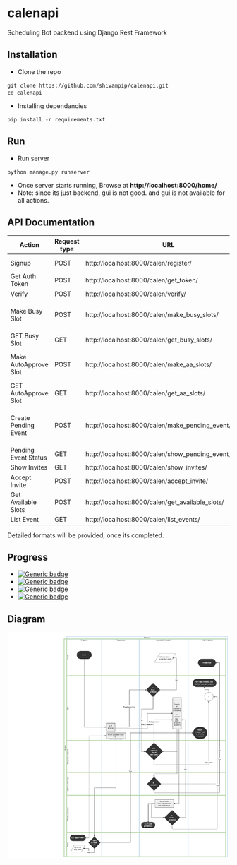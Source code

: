# calenapi
Scheduling Bot backend using Django Rest Framework


## Installation

* Clone the repo
```
git clone https://github.com/shivampip/calenapi.git
cd calenapi
```

* Installing dependancies
```
pip install -r requirements.txt
```

## Run

* Run server
```
python manage.py runserver
```

* Once server starts running, Browse at **http://localhost:8000/home/**
* Note: since its just backend, gui is not good. and gui is not available for all actions.


## API Documentation

| Action  | Request type |  URL  |  arguments  | response | Authentication |
| ------------- | ------------- | ------------- | ------------- | ------------- | ------------- |
| Signup  | POST  | http://localhost:8000/calen/register/  |  username, password  | json  | False |
| Get Auth Token  | POST  | http://localhost:8000/calen/get_token/  |  username, password  | json  | False |
| Verify  | POST  | http://localhost:8000/calen/verify/  |  None  | json  | True |
| Make Busy Slot  | POST  | http://localhost:8000/calen/make_busy_slots/  |  title, week_day, start_time, end_time  | json  | True |
| GET Busy Slot  | GET  | http://localhost:8000/calen/get_busy_slots/  |  None  | json  | True |
| Make AutoApprove Slot  | POST  | http://localhost:8000/calen/make_aa_slots/  |  title, week_day, start_time, end_time  | json  | True |
| GET AutoApprove Slot  | GET  | http://localhost:8000/calen/get_aa_slots/  |  None  | json  | True |
| Create Pending Event  | POST  | http://localhost:8000/calen/make_pending_event/  |  title, date_start, date_end, members, include_author  | json  | True |
| Pending Event Status  | GET  | http://localhost:8000/calen/show_pending_event_status/  |  None  | json  | True |
| Show Invites  | GET  | http://localhost:8000/calen/show_invites/  |  None  | json  | True |
| Accept Invite  | POST  | http://localhost:8000/calen/accept_invite/  |  id  | json  | True |
| Get Available Slots  | POST  | http://localhost:8000/calen/get_available_slots/  |  start_date, end_date, duration  | json  | True |
| List Event  | GET  | http://localhost:8000/calen/list_events/  |  None  | json  | True |

Detailed formats will be provided, once its completed.

## Progress

*  [![Generic badge](https://img.shields.io/badge/Authentication-ONGOING-1abc9c.svg)](https://shields.io/)
*  [![Generic badge](https://img.shields.io/badge/NLP-ONGOING-1abc9c.svg)](https://shields.io/)
*  [![Generic badge](https://img.shields.io/badge/Meeting_Management-ONGOING-1abc9c.svg)](https://shields.io/)
*  [![Generic badge](https://img.shields.io/badge/Framework-DONE-green.svg)](https://shields.io/)



## Diagram

![Scheduling flow](raw/VSchedule.png)
